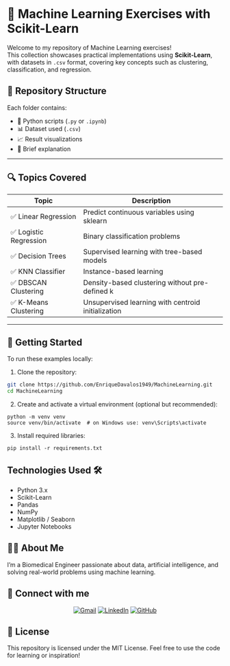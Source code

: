 # 🧠 Machine Learning Exercises with Scikit-Learn

Welcome to my repository of Machine Learning exercises!  
This collection showcases practical implementations using **Scikit-Learn**, with datasets in `.csv` format, covering key concepts such as clustering, classification, and regression.

## 📁 Repository Structure


Each folder contains:
- 📄 Python scripts (`.py` or `.ipynb`)
- 📊 Dataset used (`.csv`)
- 📈 Result visualizations
- 📝 Brief explanation

---

## 🔍 Topics Covered

| Topic                | Description                                      |
|---------------------|--------------------------------------------------|
| ✅ Linear Regression | Predict continuous variables using sklearn       |
| ✅ Logistic Regression | Binary classification problems               |
| ✅ Decision Trees    | Supervised learning with tree-based models       |
| ✅ KNN Classifier    | Instance-based learning                          |
| ✅ DBSCAN Clustering | Density-based clustering without pre-defined k   |
| ✅ K-Means Clustering| Unsupervised learning with centroid initialization|

---

## 🚀 Getting Started

To run these examples locally:

1. Clone the repository:
```bash
git clone https://github.com/EnriqueDavalos1949/MachineLearning.git
cd MachineLearning
```
2. Create and activate a virtual environment (optional but recommended):

```
python -m venv venv
source venv/bin/activate  # on Windows use: venv\Scripts\activate
```
3. Install required libraries:

```
pip install -r requirements.txt
```

## Technologies Used 🛠️ 
- Python 3.x
- Scikit-Learn
- Pandas
- NumPy
- Matplotlib / Seaborn
- Jupyter Notebooks


## 👨‍💻 About Me
I’m a Biomedical Engineer passionate about data, artificial intelligence, and solving real-world problems using machine learning.

## 🤝 Connect with me
<p align="center">
	<a href="mailto:edavalos0903gmail.com"><img img src="https://img.shields.io/badge/gmail-%23EA4335.svg?style=plastic&logo=gmail&logoColor=white" alt="Gmail"/></a>
	<a href="https://www.linkedin.com/in/jes%C3%BAs-enrique-d%C3%A1valos-guti%C3%A9rrez-bb5b7928b/"><img src="https://img.shields.io/badge/linkedin-%230A66C2.svg?style=plastic&logo=linkedin&logoColor=white" alt="LinkedIn"/></a>
  	<a href="https://github.com/EnriqueDavalos1949?tab=overview&from=2025-08-01&to=2025-08-01"><img src="https://img.shields.io/badge/github-%23121011.svg?style=plastic&logo=github&logoColor=white" alt="GitHub"/></a>
</p>

## 📌 License
This repository is licensed under the MIT License.
Feel free to use the code for learning or inspiration!
